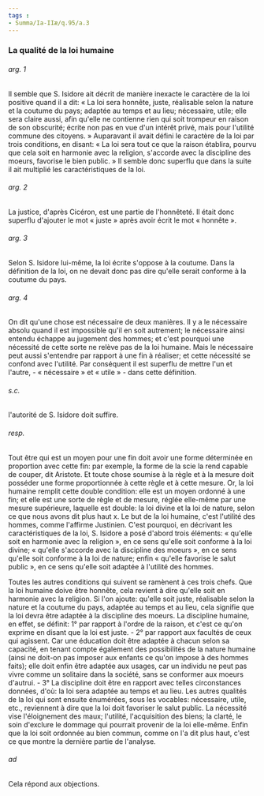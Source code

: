 ```yaml
---
tags : 
- Summa/Ia-IIæ/q.95/a.3
---
```


### La qualité de la loi humaine

###### arg. 1
Il semble que S. Isidore ait décrit de manière inexacte le caractère de la loi positive quand il a dit: « La loi sera honnête, juste, réalisable selon la nature et la coutume du pays; adaptée au temps et au lieu; nécessaire, utile; elle sera claire aussi, afin qu'elle ne contienne rien qui soit trompeur en raison de son obscurité; écrite non pas en vue d'un intérêt privé, mais pour l'utilité commune des citoyens. » Auparavant il avait défini le caractère de la loi par trois conditions, en disant: « La loi sera tout ce que la raison établira, pourvu que cela soit en harmonie avec la religion, s'accorde avec la discipline des moeurs, favorise le bien public. » Il semble donc superflu que dans la suite il ait multiplié les caractéristiques de la loi. 

###### arg. 2
La justice, d'après Cicéron, est une partie de l'honnêteté. Il était donc superflu d'ajouter le mot « juste » après avoir écrit le mot « honnête ». 

###### arg. 3
Selon S. Isidore lui-même, la loi écrite s'oppose à la coutume. Dans la définition de la loi, on ne devait donc pas dire qu'elle serait conforme à la coutume du pays. 

###### arg. 4
On dit qu'une chose est nécessaire de deux manières. Il y a le nécessaire absolu quand il est impossible qu'il en soit autrement; le nécessaire ainsi entendu échappe au jugement des hommes; et c'est pourquoi une nécessité de cette sorte ne relève pas de la loi humaine. Mais le nécessaire peut aussi s'entendre par rapport à une fin à réaliser; et cette nécessité se confond avec l'utilité. Par conséquent il est superflu de mettre l'un et l'autre, - « nécessaire » et « utile » - dans cette définition. 

###### s.c.
l'autorité de S. Isidore doit suffire. 

###### resp.
Tout être qui est un moyen pour une fin doit avoir une forme déterminée en proportion avec cette fin: par exemple, la forme de la scie la rend capable de couper, dit Aristote. Et toute chose soumise à la règle et à la mesure doit posséder une forme proportionnée à cette règle et à cette mesure. Or, la loi humaine remplit cette double condition: elle est un moyen ordonné à une fin; et elle est une sorte de règle et de mesure, réglée elle-même par une mesure supérieure, laquelle est double: la loi divine et la loi de nature, selon ce que nous avons dit plus haut x. Le but de la loi humaine, c'est l'utilité des hommes, comme l'affirme Justinien. C'est pourquoi, en décrivant les caractéristiques de la loi, S. Isidore a posé d'abord trois éléments: « qu'elle soit en harmonie avec la religion », en ce sens qu'elle soit conforme à la loi divine; « qu'elle s'accorde avec la discipline des moeurs », en ce sens qu'elle soit conforme à la loi de nature; enfin « qu'elle favorise le salut public », en ce sens qu'elle soit adaptée à l'utilité des hommes. 

Toutes les autres conditions qui suivent se ramènent à ces trois chefs. Que la loi humaine doive être honnête, cela revient à dire qu'elle soit en harmonie avec la religion. Si l'on ajoute: qu'elle soit juste, réalisable selon la nature et la coutume du pays, adaptée au temps et au lieu, cela signifie que la loi devra être adaptée à la discipline des moeurs. La discipline humaine, en effet, se définit: 1° par rapport à l'ordre de la raison, et c'est ce qu'on exprime en disant que la loi est juste. - 2° par rapport aux facultés de ceux qui agissent. Car une éducation doit être adaptée à chacun selon sa capacité, en tenant compte également des possibilités de la nature humaine (ainsi ne doit-on pas imposer aux enfants ce qu'on impose à des hommes faits); elle doit enfin être adaptée aux usages, car un individu ne peut pas vivre comme un solitaire dans la société, sans se conformer aux moeurs d'autrui. - 3° La discipline doit être en rapport avec telles circonstances données, d'où: la loi sera adaptée au temps et au lieu. Les autres qualités de la loi qui sont ensuite énumérées, sous les vocables: nécessaire, utile, etc., reviennent à dire que la loi doit favoriser le salut public. La nécessité vise l'éloignement des maux; l'utilité, l'acquisition des biens; la clarté, le soin d'exclure le dommage qui pourrait provenir de la loi elle-même. Enfin que la loi soit ordonnée au bien commun, comme on l'a dit plus haut, c'est ce que montre la dernière partie de l'analyse. 

###### ad 
Cela répond aux objections. 

